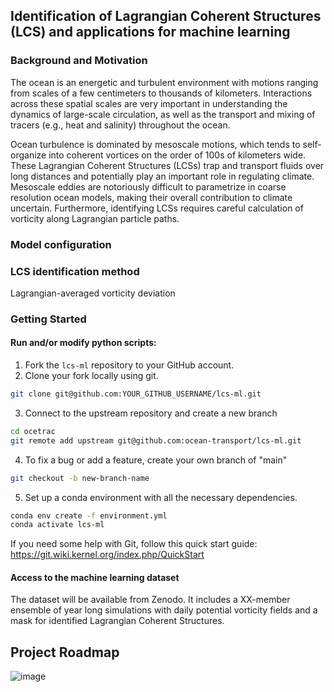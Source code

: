 ## Identification of Lagrangian Coherent Structures (LCS) and applications for machine learning

### Background and Motivation

The ocean is an energetic and turbulent environment with motions ranging from scales of a few centimeters to thousands of kilometers. Interactions across these spatial scales are very important in understanding the dynamics of large-scale circulation, as well as the transport and mixing of tracers (e.g., heat and salinity) throughout the ocean.

Ocean turbulence is dominated by mesoscale motions, which tends to self-organize into coherent vortices on the order of 100s of kilometers wide. These Lagrangian Coherent Structures (LCSs) trap and transport fluids over long distances and potentially play an important role in regulating climate. Mesoscale eddies are notoriously difficult to parametrize in coarse resolution ocean models, making their overall contribution to climate uncertain. Furthermore, identifying LCSs requires careful calculation of vorticity along Lagrangian particle paths.

### Model configuration


### LCS identification method

Lagrangian-averaged vorticity deviation



### Getting Started

#### Run and/or modify python scripts:

1. Fork the `lcs-ml` repository to your GitHub account.
2. Clone your fork locally using git.
```bash
git clone git@github.com:YOUR_GITHUB_USERNAME/lcs-ml.git
```
3. Connect to the upstream repository and create a new branch
```bash
cd ocetrac
git remote add upstream git@github.com:ocean-transport/lcs-ml.git
```
4. To fix a bug or add a feature, create your own branch of "main"
```bash
git checkout -b new-branch-name
```

5. Set up a conda environment with all the necessary dependencies.
```bash
conda env create -f environment.yml
conda activate lcs-ml
```

If you need some help with Git, follow this quick start guide: https://git.wiki.kernel.org/index.php/QuickStart


#### Access to the machine learning dataset

The dataset will be available from Zenodo. It includes a XX-member ensemble of year long simulations with daily potential vorticity fields and a mask for identified Lagrangian Coherent Structures. 


## Project Roadmap

![image](https://user-images.githubusercontent.com/1197350/111811323-4f888980-88ad-11eb-85d4-aae9a3dd4d84.png)
